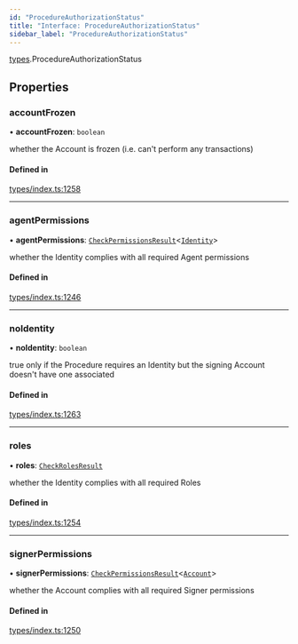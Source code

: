 ```yaml
---
id: "ProcedureAuthorizationStatus"
title: "Interface: ProcedureAuthorizationStatus"
sidebar_label: "ProcedureAuthorizationStatus"
---
```


[types](../../../modules/Types/Types.md).ProcedureAuthorizationStatus

## Properties

### accountFrozen

• **accountFrozen**: `boolean`

whether the Account is frozen (i.e. can't perform any transactions)

#### Defined in

[types/index.ts:1258](https://github.com/PolymeshAssociation/polymesh-sdk/blob/5a778578/src/types/index.ts#L1258)

___

### agentPermissions

• **agentPermissions**: [`CheckPermissionsResult`](../CheckPermissionsResult/CheckPermissionsResult.md)<[`Identity`](../../../enums/Types/SignerType/SignerType.md#identity)\>

whether the Identity complies with all required Agent permissions

#### Defined in

[types/index.ts:1246](https://github.com/PolymeshAssociation/polymesh-sdk/blob/5a778578/src/types/index.ts#L1246)

___

### noIdentity

• **noIdentity**: `boolean`

true only if the Procedure requires an Identity but the signing Account
  doesn't have one associated

#### Defined in

[types/index.ts:1263](https://github.com/PolymeshAssociation/polymesh-sdk/blob/5a778578/src/types/index.ts#L1263)

___

### roles

• **roles**: [`CheckRolesResult`](../CheckRolesResult/CheckRolesResult.md)

whether the Identity complies with all required Roles

#### Defined in

[types/index.ts:1254](https://github.com/PolymeshAssociation/polymesh-sdk/blob/5a778578/src/types/index.ts#L1254)

___

### signerPermissions

• **signerPermissions**: [`CheckPermissionsResult`](../CheckPermissionsResult/CheckPermissionsResult.md)<[`Account`](../../../enums/Types/SignerType/SignerType.md#account)\>

whether the Account complies with all required Signer permissions

#### Defined in

[types/index.ts:1250](https://github.com/PolymeshAssociation/polymesh-sdk/blob/5a778578/src/types/index.ts#L1250)
